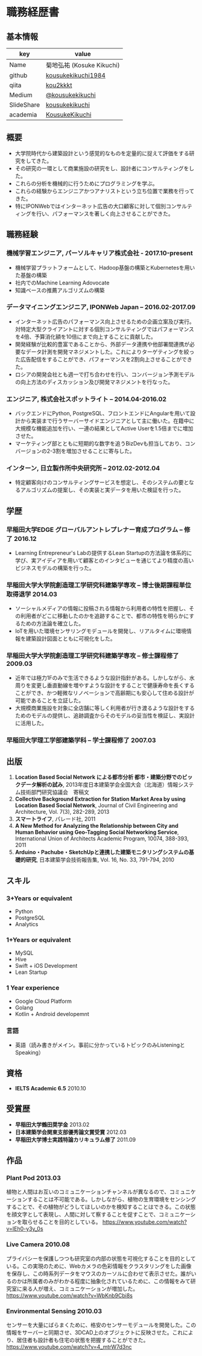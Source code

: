 # 職務経歴書

## 基本情報

|key|value|
|---|----|
|Name|菊地弘祐 (Kosuke Kikuchi)|
|github|[kousukekikuchi1984](https://github.com/kousukekikuchi1984)|
|qiita|[kou2kkkt](http://qiita.com/kou2kkkt)|
|Medium|[@kousukekikuchi](https://medium.com/@kousukekikuchi)|
|SlideShare|[kousukekikuchi](http://www.slideshare.net/kousukekikuchi)|
|academia|[KousukeKikuchi](https://waseda.academia.edu/KousukeKikuchi)|

## 概要
* 大学院時代から建築設計という感覚的なものを定量的に捉えて評価をする研究をしてきた。
* その研究の一環として商業施設の研究をし、設計者にコンサルティングをした。
* これらの分析を機械的に行うためにプログラミングを学ぶ。
* これらの経験からエンジニアかつアナリストという立ち位置で業務を行ってきた。
* 特にIPONWebではインターネット広告の大口顧客に対して個別コンサルティングを行い、パフォーマンスを著しく向上させることができた。

## 職務経験
### **機械学習エンジニア**, パーソルキャリア株式会社 - 2017.10-present
* 機械学習プラットフォームとして、Hadoop基盤の構築とKubernetesを用いた基盤の構築
* 社内でのMachine Learning Adovocate
* 知識ベースの推薦アルゴリズムの構築


### **データマイニングエンジニア**, IPONWeb Japan – 2016.02-2017.09
* インターネット広告のパフォーマンス向上させるための企画立案及び実行。対特定大型クライアントに対する個別コンサルティングではパフォーマンスを4倍、予算消化額を10倍にまで向上することに貢献した。
* 開発経験が比較的豊富であることから、外部データ連携や他部署間連携が必要なデータ計測を開発マネジメントした。これによりターゲティングを絞った広告配信をすることができ、パフォーマンスを2割向上させることができた。
* ロシアの開発会社とも週一で打ち合わせを行い、コンバージョン予測モデルの向上方法のディスカッション及び開発マネジメントを行なった。

### **エンジニア**, 株式会社スポットライト – 2014.04-2016.02
* バックエンドにPython, PostgreSQL、フロントエンドにAngularを用いて設計から実装まで行うサーバーサイドエンジニアとして主に働いた。在籍中に大規模な機能追加を行い、一連の結果としてActive Userを1.5倍までに増加させた。
* マーケティング部とともに短期的な数字を追うBizDevも担当しており、コンバージョンの2-3割を増加させることに寄与した。

### **インターン**, 日立製作所中央研究所 – 2012.02-2012.04
* 特定顧客向けのコンサルティングサービスを想定し、そのシステムの要となるアルゴリズムの提案し、その実装と実データを用いた検証を行った。

## 学歴
### **早稲田大学EDGE グローバルアントレプレナー育成プログラム** – 修了 2016.12
* Learning Entrepreneur's Labの提供するLean Startupの方法論を体系的に学び、実アイディアを用いて顧客とのインタビューを通じてより精度の高いビジネスモデルの構築を行った。

### **早稲田大学大学院創造理工学研究科建築学専攻** – 博士後期課程単位取得退学 2014.03
* ソーシャルメディアの情報に投稿される情報から利用者の特性を把握し、その利用者がどこに移動したのかを追跡することで、都市の特性を明らかにするための方法論を確立した。
* IoTを用いた環境センサリングモデュールを開発し、リアルタイムに環境情報を建築設計図面とともに可視化をした。

### **早稲田大学大学院創造理工学研究科建築学専攻** – 修士課程修了 2009.03
* 近年では極力1Fのみで生活できるような設計指針がある。しかしながら、水周りを変更し垂直動線を増やすような設計をすることで健康寿命を長くすることができ、かつ軽微なリノベーションで高齢期にも安心して住める設計が可能であることを立証した。
* 大規模商業施設を対象に全店舗に等しく利用者が行き渡るような設計をするためのモデルの提供し、追跡調査からそのモデルの妥当性を検証し、実設計に活用した。

### **早稲田大学理工学部建築学科** – 学士課程修了 2007.03

## 出版
1. **Location Based Social Network による都市分析 都市・建築分野でのビックデータ解析の試み**, 2013年度日本建築学会全国大会（北海道）情報システム技術部門研究協議会　寄稿文
2. **Collective Background Extraction for Station Market Area by using Location Based Social Network**, Journal of Civil Engineering and Architecture, Vol. 7(3), 282-289, 2013
3. **スマートライフ**, パレード社,  2011
4. **A New Method for Analyzing the Relationship between City and Human Behavior using Geo-Tagging Social Networking Service**, International Union of Architects Academic Program, 10074, 388-393, 2011
5. **Arduino・Pachube・SketchUpと連携した建築モニタリングシステムの基礎的研究**, 日本建築学会技術報告集, Vol. 16, No. 33, 791-794, 2010

## スキル

### 3+Years or equivalent
* Python
* PostgreSQL
* Analytics

### 1+Years or equivalent
* MySQL
* Hive
* Swift + iOS Development
* Lean Startup

### 1 Year experience
* Google Cloud Platform
* Golang
* Kotlin + Android developemnt

### 言語
* 英語（読み書きがメイン。事前に分かっているトピックのみListeningとSpeaking）

## 資格
* **IELTS Academic 6.5** 2010.10

## 受賞歴
* **早稲田大学鶴田奨学金** 2013.02
* **日本建築学会関東支部優秀論文賞受賞** 2012.03
* **早稲田大学博士実践特論カリキュラム修了** 2011.09

## 作品
### **Plant Pod** 2013.03
植物と人間はお互いのコミュニケーションチャンネルが異なるので、コミュニケーションすることは不可能である。しかしながら、植物の生育環境をセンシングすることで、その植物がどうしてほしいのかを検知することはできる。この状態を顔文字として表現し、人間に対して察することを促すことで、コミュニケーションを取らせることを目的としている。
https://www.youtube.com/watch?v=IEh0-y3y_0s

### **Live Camera** 2010.08
プライバシーを保護しつつも研究室の内部の状態を可視化することを目的としている。この実現のために、Webカメラの色彩情報をクラスタリングをした画像を保存し、この時系列データをマウスのカーソルに合わせて表示させた。誰がいるのかは所属者のみがわかる程度に抽象化されているために、この情報をみて研究室に来る人が増え、コミュニケーションが増加した。
https://www.youtube.com/watch?v=WbKnb9Cbi8s

### **Environmental Sensing** 2010.03
センサーを大量にばらまくために、格安のセンサーモデュールを開発した。この情報をサーバーと同期させ、3DCAD上のオブジェクトに反映させた。これにより、居住者も設計者も住宅の状態を把握することができた。
https://www.youtube.com/watch?v=4_mtrW7d3nc
